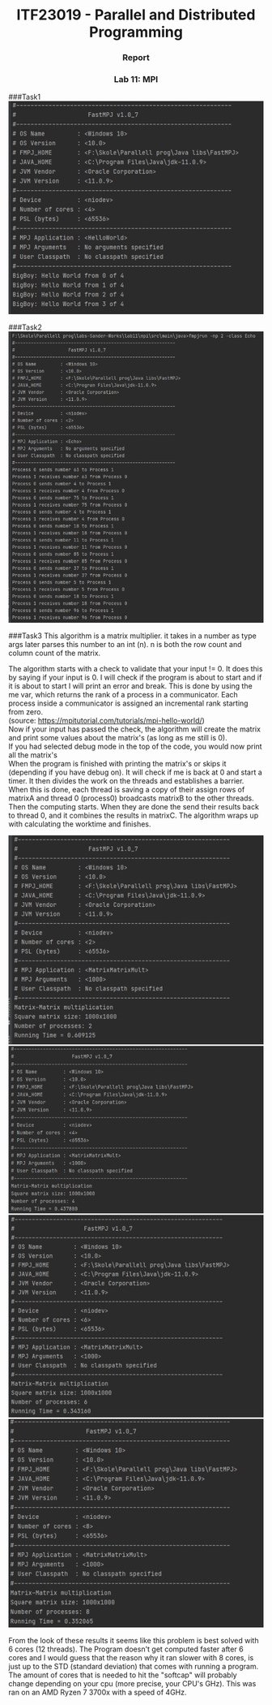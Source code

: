 <h1 align="center"> ITF23019 - Parallel and Distributed Programming </h1>
<h3 align="center"> Report </h2>
<h3 align="center"> Lab 11: MPI </h2>

###Task1
!["Condition output"](Images/Task1.png)

###Task2
!["Condition output"](Images/Task2.png)


###Task3
This algorithm is a matrix multiplier. it takes in a number as type args later parses this number to an int (n).
n is both the row count and column count of the matrix.

The algorithm starts with a check to validate that your input != 0.
It does this by saying if your input is 0.
I will check if the program is about to start and if it is about to start I will print an error and break. 
This is done by using the me var, which returns the rank of a process in a communicator. Each process inside a communicator is assigned an incremental rank starting from zero.  
(source: https://mpitutorial.com/tutorials/mpi-hello-world/)  
Now if your input has passed the check, the algorithm will create the matrix and print some values about the matrix's (as long as me still is 0).   
If you had selected debug mode in the top of the code, you would now print all the matrix's  
When the program is finished with printing the matrix's or skips it (depending if you have debug on).
It will check if me is back at 0 and start a timer. It then divides the work on the threads and establishes a barrier.
When this is done, each thread is saving a copy of their assign rows of matrixA and thread 0 (process0) broadcasts matrixB to the other threads.
Then the computing starts. When they are done the send their results back to thread 0, and it combines the results in matrixC.
The algorithm wraps up with calculating the worktime and finishes. 


!["Condition output"](Images/Task3-2Cores.png)
!["Condition output"](Images/Task3-4Cores.png)
!["Condition output"](Images/Task3-6Cores.png)
!["Condition output"](Images/Task3-8Cores.png)

From the look of these results it seems like this problem is best solved with 6 cores (12 threads).
The Program doesn't get computed faster after 6 cores and I would guess that the reason why it ran slower with 8 cores, is just up to the STD (standard deviation) that comes with running a program. 
The amount of cores that is needed to hit the "softcap" will probably change depending on your cpu (more precise, your CPU's GHz). This was ran on an AMD Ryzen 7 3700x with a speed of 4GHz. 